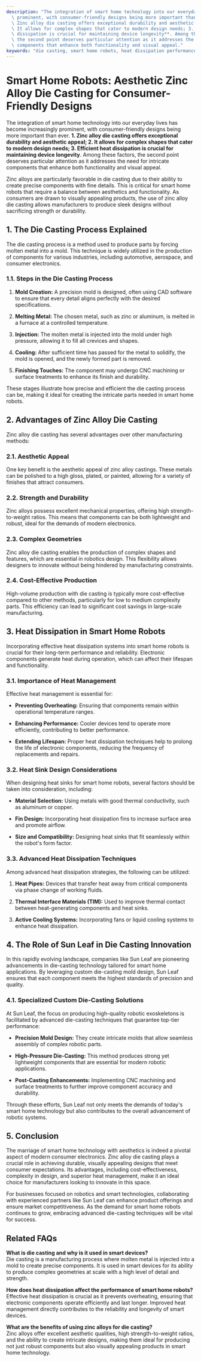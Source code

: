 ```yaml
---
description: "The integration of smart home technology into our everyday lives has become increasingly\
  \ prominent, with consumer-friendly designs being more important than ever. **1.\
  \ Zinc alloy die casting offers exceptional durability and aesthetic appeal; 2.\
  \ It allows for complex shapes that cater to modern design needs; 3. Efficient heat\
  \ dissipation is crucial for maintaining device longevity**. Among these factors,\
  \ the second point deserves particular attention as it addresses the need for intricate\
  \ components that enhance both functionality and visual appeal."
keywords: "die casting, smart home robots, heat dissipation performance, heat sink"
---
```

# Smart Home Robots: Aesthetic Zinc Alloy Die Casting for Consumer-Friendly Designs

The integration of smart home technology into our everyday lives has become increasingly prominent, with consumer-friendly designs being more important than ever. **1. Zinc alloy die casting offers exceptional durability and aesthetic appeal; 2. It allows for complex shapes that cater to modern design needs; 3. Efficient heat dissipation is crucial for maintaining device longevity**. Among these factors, the second point deserves particular attention as it addresses the need for intricate components that enhance both functionality and visual appeal.

Zinc alloys are particularly favorable in die casting due to their ability to create precise components with fine details. This is critical for smart home robots that require a balance between aesthetics and functionality. As consumers are drawn to visually appealing products, the use of zinc alloy die casting allows manufacturers to produce sleek designs without sacrificing strength or durability.

## **1. The Die Casting Process Explained**

The die casting process is a method used to produce parts by forcing molten metal into a mold. This technique is widely utilized in the production of components for various industries, including automotive, aerospace, and consumer electronics. 

### **1.1. Steps in the Die Casting Process**

1. **Mold Creation:** A precision mold is designed, often using CAD software to ensure that every detail aligns perfectly with the desired specifications.
   
2. **Melting Metal:** The chosen metal, such as zinc or aluminum, is melted in a furnace at a controlled temperature. 

3. **Injection:** The molten metal is injected into the mold under high pressure, allowing it to fill all crevices and shapes.

4. **Cooling:** After sufficient time has passed for the metal to solidify, the mold is opened, and the newly formed part is removed.

5. **Finishing Touches:** The component may undergo CNC machining or surface treatments to enhance its finish and durability.

These stages illustrate how precise and efficient the die casting process can be, making it ideal for creating the intricate parts needed in smart home robots.

## **2. Advantages of Zinc Alloy Die Casting**

Zinc alloy die casting has several advantages over other manufacturing methods:

### **2.1. Aesthetic Appeal**

One key benefit is the aesthetic appeal of zinc alloy castings. These metals can be polished to a high gloss, plated, or painted, allowing for a variety of finishes that attract consumers.

### **2.2. Strength and Durability**

Zinc alloys possess excellent mechanical properties, offering high strength-to-weight ratios. This means that components can be both lightweight and robust, ideal for the demands of modern electronics.

### **2.3. Complex Geometries**

Zinc alloy die casting enables the production of complex shapes and features, which are essential in robotics design. This flexibility allows designers to innovate without being hindered by manufacturing constraints.

### **2.4. Cost-Effective Production**

High-volume production with die casting is typically more cost-effective compared to other methods, particularly for low to medium complexity parts. This efficiency can lead to significant cost savings in large-scale manufacturing.

## **3. Heat Dissipation in Smart Home Robots**

Incorporating effective heat dissipation systems into smart home robots is crucial for their long-term performance and reliability. Electronic components generate heat during operation, which can affect their lifespan and functionality.

### **3.1. Importance of Heat Management**

Effective heat management is essential for:

- **Preventing Overheating:** Ensuring that components remain within operational temperature ranges.

- **Enhancing Performance:** Cooler devices tend to operate more efficiently, contributing to better performance.

- **Extending Lifespan:** Proper heat dissipation techniques help to prolong the life of electronic components, reducing the frequency of replacements and repairs.

### **3.2. Heat Sink Design Considerations**

When designing heat sinks for smart home robots, several factors should be taken into consideration, including:

- **Material Selection:** Using metals with good thermal conductivity, such as aluminum or copper.

- **Fin Design:** Incorporating heat dissipation fins to increase surface area and promote airflow.

- **Size and Compatibility:** Designing heat sinks that fit seamlessly within the robot's form factor.

### **3.3. Advanced Heat Dissipation Techniques**

Among advanced heat dissipation strategies, the following can be utilized:

1. **Heat Pipes:** Devices that transfer heat away from critical components via phase change of working fluids.

2. **Thermal Interface Materials (TIM):** Used to improve thermal contact between heat-generating components and heat sinks.

3. **Active Cooling Systems:** Incorporating fans or liquid cooling systems to enhance heat dissipation.

## **4. The Role of Sun Leaf in Die Casting Innovation**

In this rapidly evolving landscape, companies like Sun Leaf are pioneering advancements in die-casting technology tailored for smart home applications. By leveraging custom die-casting mold design, Sun Leaf ensures that each component meets the highest standards of precision and quality.

### **4.1. Specialized Custom Die-Casting Solutions**

At Sun Leaf, the focus on producing high-quality robotic exoskeletons is facilitated by advanced die-casting techniques that guarantee top-tier performance:

- **Precision Mold Design:** They create intricate molds that allow seamless assembly of complex robotic parts.

- **High-Pressure Die-Casting:** This method produces strong yet lightweight components that are essential for modern robotic applications.

- **Post-Casting Enhancements:** Implementing CNC machining and surface treatments to further improve component accuracy and durability.

Through these efforts, Sun Leaf not only meets the demands of today's smart home technology but also contributes to the overall advancement of robotic systems.

## **5. Conclusion**

The marriage of smart home technology with aesthetics is indeed a pivotal aspect of modern consumer electronics. Zinc alloy die casting plays a crucial role in achieving durable, visually appealing designs that meet consumer expectations. Its advantages, including cost-effectiveness, complexity in design, and superior heat management, make it an ideal choice for manufacturers looking to innovate in this space.

For businesses focused on robotics and smart technologies, collaborating with experienced partners like Sun Leaf can enhance product offerings and ensure market competitiveness. As the demand for smart home robots continues to grow, embracing advanced die-casting techniques will be vital for success. 

## Related FAQs

**What is die casting and why is it used in smart devices?**  
Die casting is a manufacturing process where molten metal is injected into a mold to create precise components. It is used in smart devices for its ability to produce complex geometries at scale with a high level of detail and strength.

**How does heat dissipation affect the performance of smart home robots?**  
Effective heat dissipation is crucial as it prevents overheating, ensuring that electronic components operate efficiently and last longer. Improved heat management directly contributes to the reliability and longevity of smart devices.

**What are the benefits of using zinc alloys for die casting?**  
Zinc alloys offer excellent aesthetic qualities, high strength-to-weight ratios, and the ability to create intricate designs, making them ideal for producing not just robust components but also visually appealing products in smart home technology.
